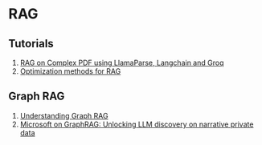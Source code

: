 # RAG

## Tutorials

1. [RAG on Complex PDF using LlamaParse, Langchain and Groq](https://medium.com/the-ai-forum/rag-on-complex-pdf-using-llamaparse-langchain-and-groq-5b132bd1f9f3)
2. [Optimization methods for RAG](https://pub.towardsai.net/so-you-want-to-improve-your-rag-pipeline-28b0cfadbfd7)

## Graph RAG

1. [Understanding Graph RAG](https://towardsdatascience.com/an-easy-way-to-comprehend-how-graphrag-works-6d53f8b540d0)
2. [Microsoft on GraphRAG: Unlocking LLM discovery on narrative private data](https://www.microsoft.com/en-us/research/blog/graphrag-unlocking-llm-discovery-on-narrative-private-data/)
